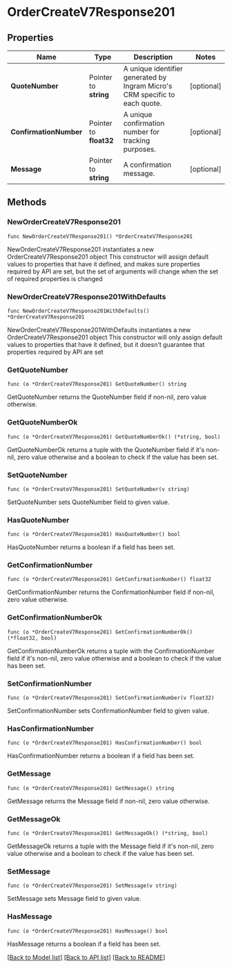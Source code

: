 # OrderCreateV7Response201

## Properties

Name | Type | Description | Notes
------------ | ------------- | ------------- | -------------
**QuoteNumber** | Pointer to **string** | A unique identifier generated by Ingram Micro&#39;s CRM specific to each quote. | [optional] 
**ConfirmationNumber** | Pointer to **float32** | A unique confirmation number for tracking purposes. | [optional] 
**Message** | Pointer to **string** | A confirmation message. | [optional] 

## Methods

### NewOrderCreateV7Response201

`func NewOrderCreateV7Response201() *OrderCreateV7Response201`

NewOrderCreateV7Response201 instantiates a new OrderCreateV7Response201 object
This constructor will assign default values to properties that have it defined,
and makes sure properties required by API are set, but the set of arguments
will change when the set of required properties is changed

### NewOrderCreateV7Response201WithDefaults

`func NewOrderCreateV7Response201WithDefaults() *OrderCreateV7Response201`

NewOrderCreateV7Response201WithDefaults instantiates a new OrderCreateV7Response201 object
This constructor will only assign default values to properties that have it defined,
but it doesn't guarantee that properties required by API are set

### GetQuoteNumber

`func (o *OrderCreateV7Response201) GetQuoteNumber() string`

GetQuoteNumber returns the QuoteNumber field if non-nil, zero value otherwise.

### GetQuoteNumberOk

`func (o *OrderCreateV7Response201) GetQuoteNumberOk() (*string, bool)`

GetQuoteNumberOk returns a tuple with the QuoteNumber field if it's non-nil, zero value otherwise
and a boolean to check if the value has been set.

### SetQuoteNumber

`func (o *OrderCreateV7Response201) SetQuoteNumber(v string)`

SetQuoteNumber sets QuoteNumber field to given value.

### HasQuoteNumber

`func (o *OrderCreateV7Response201) HasQuoteNumber() bool`

HasQuoteNumber returns a boolean if a field has been set.

### GetConfirmationNumber

`func (o *OrderCreateV7Response201) GetConfirmationNumber() float32`

GetConfirmationNumber returns the ConfirmationNumber field if non-nil, zero value otherwise.

### GetConfirmationNumberOk

`func (o *OrderCreateV7Response201) GetConfirmationNumberOk() (*float32, bool)`

GetConfirmationNumberOk returns a tuple with the ConfirmationNumber field if it's non-nil, zero value otherwise
and a boolean to check if the value has been set.

### SetConfirmationNumber

`func (o *OrderCreateV7Response201) SetConfirmationNumber(v float32)`

SetConfirmationNumber sets ConfirmationNumber field to given value.

### HasConfirmationNumber

`func (o *OrderCreateV7Response201) HasConfirmationNumber() bool`

HasConfirmationNumber returns a boolean if a field has been set.

### GetMessage

`func (o *OrderCreateV7Response201) GetMessage() string`

GetMessage returns the Message field if non-nil, zero value otherwise.

### GetMessageOk

`func (o *OrderCreateV7Response201) GetMessageOk() (*string, bool)`

GetMessageOk returns a tuple with the Message field if it's non-nil, zero value otherwise
and a boolean to check if the value has been set.

### SetMessage

`func (o *OrderCreateV7Response201) SetMessage(v string)`

SetMessage sets Message field to given value.

### HasMessage

`func (o *OrderCreateV7Response201) HasMessage() bool`

HasMessage returns a boolean if a field has been set.


[[Back to Model list]](../README.md#documentation-for-models) [[Back to API list]](../README.md#documentation-for-api-endpoints) [[Back to README]](../README.md)


